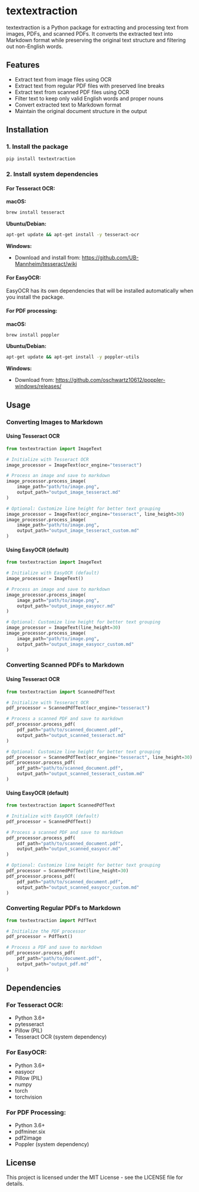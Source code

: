 # textextraction

textextraction is a Python package for extracting and processing text from images, PDFs, and scanned PDFs. It converts the extracted text into Markdown format while preserving the original text structure and filtering out non-English words.

## Features

- Extract text from image files using OCR
- Extract text from regular PDF files with preserved line breaks
- Extract text from scanned PDF files using OCR
- Filter text to keep only valid English words and proper nouns
- Convert extracted text to Markdown format
- Maintain the original document structure in the output

## Installation

### 1. Install the package

```bash
pip install textextraction
```

### 2. Install system dependencies

#### For Tesseract OCR:

**macOS:**
```bash
brew install tesseract
```

**Ubuntu/Debian:**
```bash
apt-get update && apt-get install -y tesseract-ocr
```

**Windows:**
- Download and install from: https://github.com/UB-Mannheim/tesseract/wiki

#### For EasyOCR:

EasyOCR has its own dependencies that will be installed automatically when you install the package.

#### For PDF processing:

**macOS:**
```bash
brew install poppler
```

**Ubuntu/Debian:**
```bash
apt-get update && apt-get install -y poppler-utils
```

**Windows:**
- Download from: https://github.com/oschwartz10612/poppler-windows/releases/

## Usage

### Converting Images to Markdown

#### Using Tesseract OCR

```python
from textextraction import ImageText

# Initialize with Tesseract OCR
image_processor = ImageText(ocr_engine="tesseract")

# Process an image and save to markdown
image_processor.process_image(
    image_path="path/to/image.png",
    output_path="output_image_tesseract.md"
)

# Optional: Customize line height for better text grouping
image_processor = ImageText(ocr_engine="tesseract", line_height=30)
image_processor.process_image(
    image_path="path/to/image.png",
    output_path="output_image_tesseract_custom.md"
)
```

#### Using EasyOCR (default)

```python
from textextraction import ImageText

# Initialize with EasyOCR (default)
image_processor = ImageText()

# Process an image and save to markdown
image_processor.process_image(
    image_path="path/to/image.png",
    output_path="output_image_easyocr.md"
)

# Optional: Customize line height for better text grouping
image_processor = ImageText(line_height=30)
image_processor.process_image(
    image_path="path/to/image.png",
    output_path="output_image_easyocr_custom.md"
)
```

### Converting Scanned PDFs to Markdown

#### Using Tesseract OCR

```python
from textextraction import ScannedPdfText

# Initialize with Tesseract OCR
pdf_processor = ScannedPdfText(ocr_engine="tesseract")

# Process a scanned PDF and save to markdown
pdf_processor.process_pdf(
    pdf_path="path/to/scanned_document.pdf",
    output_path="output_scanned_tesseract.md"
)

# Optional: Customize line height for better text grouping
pdf_processor = ScannedPdfText(ocr_engine="tesseract", line_height=30)
pdf_processor.process_pdf(
    pdf_path="path/to/scanned_document.pdf",
    output_path="output_scanned_tesseract_custom.md"
)
```

#### Using EasyOCR (default)

```python
from textextraction import ScannedPdfText

# Initialize with EasyOCR (default)
pdf_processor = ScannedPdfText()

# Process a scanned PDF and save to markdown
pdf_processor.process_pdf(
    pdf_path="path/to/scanned_document.pdf",
    output_path="output_scanned_easyocr.md"
)

# Optional: Customize line height for better text grouping
pdf_processor = ScannedPdfText(line_height=30)
pdf_processor.process_pdf(
    pdf_path="path/to/scanned_document.pdf",
    output_path="output_scanned_easyocr_custom.md"
)
```

### Converting Regular PDFs to Markdown

```python
from textextraction import PdfText

# Initialize the PDF processor
pdf_processor = PdfText()

# Process a PDF and save to markdown
pdf_processor.process_pdf(
    pdf_path="path/to/document.pdf",
    output_path="output_pdf.md"
)
```

## Dependencies

### For Tesseract OCR:
- Python 3.6+
- pytesseract
- Pillow (PIL)
- Tesseract OCR (system dependency)

### For EasyOCR:
- Python 3.6+
- easyocr
- Pillow (PIL)
- numpy
- torch
- torchvision

### For PDF Processing:
- Python 3.6+
- pdfminer.six
- pdf2image
- Poppler (system dependency)

## License

This project is licensed under the MIT License - see the LICENSE file for details.